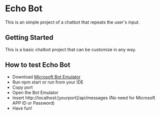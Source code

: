 # Echo Bot
This is an simple project of a chatbot that repeats the user's input.

## Getting Started
This is a basic chatbot project that can be customize in any way.

## How to test Echo Bot
* Download [Microsoft Bot Emulator](https://github.com/Microsoft/BotFramework-Emulator/releases/tag/v3.5.29)
* Run npm start or run from your IDE 
* Copy port
* Open the Bot Emulator 
* Insert http://localhost:[yourport]/api/messages (No need for Microsoft APP ID or Password)
* Have fun!
